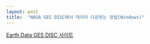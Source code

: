 ```yaml
---
layout: post
title:  "NASA GES DISC에서 데이터 다운받는 방법(Windows)"
---
```


[Earth Data GES DISC 사이트](https://disc.gsfc.nasa.gov/)
